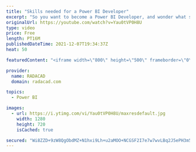 ```yaml
---
title: "Skills needed for a Power BI Developer"
excerpt: "So you want to become a Power BI Developer, and wonder what skills you need to learn, what are the best resources to learn from, and where to start? This is an article and video explaining those in detail and helping you in your journey to become a Power BI Developer. Find all the links in my blog article"
originalUrl: https://youtube.com/watch?v=Yau0tVP0H8U
type: video
price: Free
length: PT16M
publishedDateTime: 2021-12-07T19:34:37Z
heat: 50

featuredContent: "<iframe width=\"800\" height=\"500\" frameborder=\"0\" src=\"https://www.youtube.com/embed/Yau0tVP0H8U\" allow=\"accelerometer; autoplay; encrypted-media; gyroscope; picture-in-picture\" allowfullscreen></iframe>"

provider:
  name: RADACAD
  domain: radacad.com

topics:
  - Power BI

images:
  - url: https://i.ytimg.com/vi/Yau0tVP0H8U/maxresdefault.jpg
    width: 1280
    height: 720
    isCached: true

secured: "Wi8ZZD+9zW8QgObdMZ+N1hxi9Lh+u2aMOO+NCGSF2I7e7w7wvLBq2J5ePH3m5EmxZWvTYp4e3hq0vli6rli6mA2WzflxXmK0Z6bAdEYL9QqBKBtndJEtowGjKtKcTWrTCjnWREYOebThMBjN6l0bbwFU4MPLuBquCu0XbNNfhTRw3+znTOQtvcKiL8f1+lKhMLBVcFdWsEYVM5jfVJyYdA0ELE1ViXwrq4uKoMVnMsjvaKXnVTccZ2aA1XXqzTr8TZrn0qEqO8RbvGGc2cGkhE/cat2S6vWJPTzxAvX5W6+2tE9kb0dRVDq4FZgT5PICWraJmc9EKZ+L3VjxNXGNsdUjm+MXXolmEuL0CoB0fXmhsodCVU8i4MMqiueKT05Ojs59WWwd4DrFYJGZ89nThFqsfNAJ2f2Q4m2efcRPTJ8=;XixmeEggmfmosJ4tOcrXiA=="
---
```


